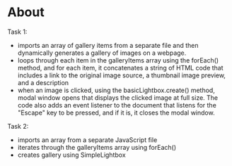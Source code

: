 # About

Task 1:
- imports an array of gallery items from a separate file and then dynamically generates a gallery of images on a webpage.
- loops through each item in the galleryItems array using the forEach() method, and for each item, it concatenates a string of HTML code that includes a link to the original image source, a thumbnail image preview, and a description
- when an image is clicked, using the basicLightbox.create() method, modal window opens that displays the clicked image at full size. The code also adds an event listener to the document that listens for the "Escape" key to be pressed, and if it is, it closes the modal window.

Task 2:
- imports an array from a separate JavaScript file
- iterates through the galleryItems array using forEach()
- creates gallery using SimpleLightbox 
